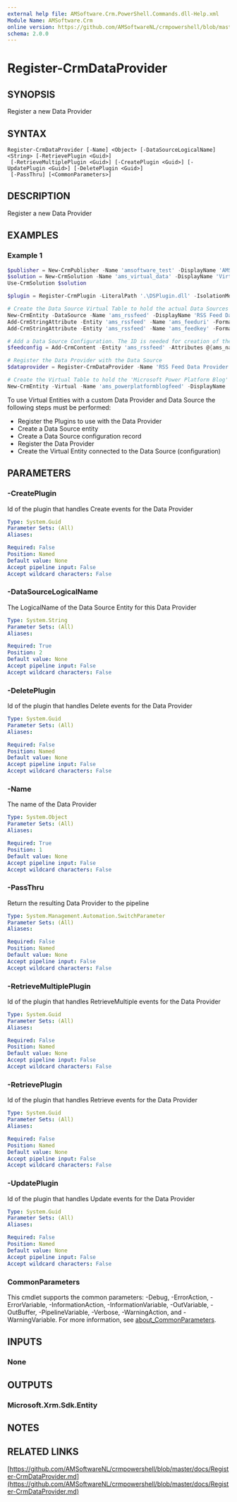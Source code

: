 ```yaml
---
external help file: AMSoftware.Crm.PowerShell.Commands.dll-Help.xml
Module Name: AMSoftware.Crm
online version: https://github.com/AMSoftwareNL/crmpowershell/blob/master/docs/Register-CrmDataProvider.md
schema: 2.0.0
---
```


# Register-CrmDataProvider

## SYNOPSIS
Register a new Data Provider

## SYNTAX

```
Register-CrmDataProvider [-Name] <Object> [-DataSourceLogicalName] <String> [-RetrievePlugin <Guid>]
 [-RetrieveMultiplePlugin <Guid>] [-CreatePlugin <Guid>] [-UpdatePlugin <Guid>] [-DeletePlugin <Guid>]
 [-PassThru] [<CommonParameters>]
```

## DESCRIPTION
Register a new Data Provider

## EXAMPLES

### Example 1
```powershell
$publisher = New-CrmPublisher -Name 'amsoftware_test' -DisplayName 'AMSoftware (Test)' -Prefix 'ams' -PassThru
$solution = New-CrmSolution -Name 'ams_virtual_data' -DisplayName 'Virtual Data' -Version '1.0.0.0' -Publisher $publisher -PassThru
Use-CrmSolution $solution

$plugin = Register-CrmPlugin -LiteralPath '.\DSPlugin.dll' -IsolationMode Sandbox -AssemblyLocation Database -PassThru

# Create the Data Source Virtual Table to hold the actual Data Sources (configurations)
New-CrmEntity -DataSource -Name 'ams_rssfeed' -DisplayName 'RSS Feed Data Source' -DisplayCollectionName 'RSS Feed Data Sources' -AttributeName 'ams_name' -AttributeDisplayName 'Name' -AttributeExternalName 'name' -AttributeRequired Required -PassThru
Add-CrmStringAttribute -Entity 'ams_rssfeed' -Name 'ams_feeduri' -Format Url -Length 250 -DisplayName 'Feed URI' -Required Required -ExternalName 'feeduri'
Add-CrmStringAttribute -Entity 'ams_rssfeed' -Name 'ams_feedkey' -Format Url -Length 25 -DisplayName 'Feed Key' -Required Required -ExternalName 'feedkey' -IsDataSourceSecret

# Add a Data Source Configuration. The ID is needed for creation of the Virtual Table
$feedconfig = Add-CrmContent -Entity 'ams_rssfeed' -Attributes @{ams_name='Microsoft Power Platform Blog';ams_feeduri='https://cloudblogs.microsoft.com/powerplatform/feed/';ams_feedkey='secret'} -PassThru

# Register the Data Provider with the Data Source
$dataprovider = Register-CrmDataProvider -Name 'RSS Feed Data Provider' -DataSourceLogicalName 'ams_rssfeed' -RetrievePlugin $plugin -RetrieveMultiplePlugin $plugin -CreatePlugin $plugin -UpdatePlugin $plugin -DeletePlugin $plugin -PassThru

# Create the Virtual Table to hold the 'Microsoft Power Platform Blog' feed
New-CrmEntity -Virtual -Name 'ams_powerplatformblogfeed' -DisplayName 'Microsoft Power Platform Blog' -DisplayCollectionName 'Microsoft Power Platform Blogs' -ExternalName 'powerplatformblogfeed' -ExternalCollectionName 'powerplatformblogfeeds' -DataSourceConfiguration $feedconfig.ToEntityReference() -AttributeName 'ams_title' -AttributeDisplayName 'Title' -AttributeExternalName 'title' -AttributeRequired Required -AttributeLength 255 -HasNotes $true
```

To use Virtual Entities with a custom Data Provider and Data Source the following steps must be performed:
* Register the Plugins to use with the Data Provider
* Create a Data Source entity
* Create a Data Source configuration record
* Register the Data Provider
* Create the Virtual Entity connected to the Data Source (configuration)

## PARAMETERS

### -CreatePlugin
Id of the plugin that handles Create events for the Data Provider

```yaml
Type: System.Guid
Parameter Sets: (All)
Aliases:

Required: False
Position: Named
Default value: None
Accept pipeline input: False
Accept wildcard characters: False
```

### -DataSourceLogicalName
The LogicalName of the Data Source Entity for this Data Provider

```yaml
Type: System.String
Parameter Sets: (All)
Aliases:

Required: True
Position: 2
Default value: None
Accept pipeline input: False
Accept wildcard characters: False
```

### -DeletePlugin
Id of the plugin that handles Delete events for the Data Provider

```yaml
Type: System.Guid
Parameter Sets: (All)
Aliases:

Required: False
Position: Named
Default value: None
Accept pipeline input: False
Accept wildcard characters: False
```

### -Name
The name of the Data Provider

```yaml
Type: System.Object
Parameter Sets: (All)
Aliases:

Required: True
Position: 1
Default value: None
Accept pipeline input: False
Accept wildcard characters: False
```

### -PassThru
Return the resulting Data Provider to the pipeline

```yaml
Type: System.Management.Automation.SwitchParameter
Parameter Sets: (All)
Aliases:

Required: False
Position: Named
Default value: None
Accept pipeline input: False
Accept wildcard characters: False
```

### -RetrieveMultiplePlugin
Id of the plugin that handles RetrieveMultiple events for the Data Provider

```yaml
Type: System.Guid
Parameter Sets: (All)
Aliases:

Required: False
Position: Named
Default value: None
Accept pipeline input: False
Accept wildcard characters: False
```

### -RetrievePlugin
Id of the plugin that handles Retrieve events for the Data Provider

```yaml
Type: System.Guid
Parameter Sets: (All)
Aliases:

Required: False
Position: Named
Default value: None
Accept pipeline input: False
Accept wildcard characters: False
```

### -UpdatePlugin
Id of the plugin that handles Update events for the Data Provider

```yaml
Type: System.Guid
Parameter Sets: (All)
Aliases:

Required: False
Position: Named
Default value: None
Accept pipeline input: False
Accept wildcard characters: False
```

### CommonParameters
This cmdlet supports the common parameters: -Debug, -ErrorAction, -ErrorVariable, -InformationAction, -InformationVariable, -OutVariable, -OutBuffer, -PipelineVariable, -Verbose, -WarningAction, and -WarningVariable. For more information, see [about_CommonParameters](http://go.microsoft.com/fwlink/?LinkID=113216).

## INPUTS

### None

## OUTPUTS

### Microsoft.Xrm.Sdk.Entity

## NOTES

## RELATED LINKS

[https://github.com/AMSoftwareNL/crmpowershell/blob/master/docs/Register-CrmDataProvider.md](https://github.com/AMSoftwareNL/crmpowershell/blob/master/docs/Register-CrmDataProvider.md)

